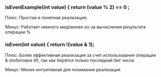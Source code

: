 ### isEvenExample(int value) { return (value % 2) == 0 ; #
Плюс: Простая и понятная реализация;

Минус: Работает немного медленнее из-за вычисления результата операции %

### isEven(int value) { return !(value & 1); #
Плюс: Более эффективная реализация за счет использования операции & (побитовое И), так как берётся только последний бит числа

Минус: Менее интуитивная для понимания реализация
